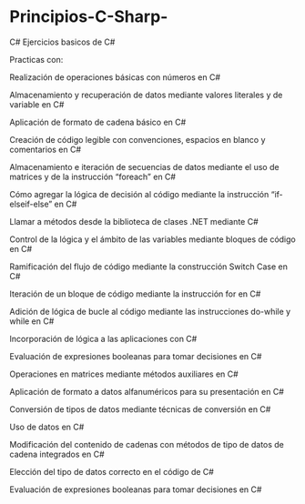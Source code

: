 # Principios-C-Sharp-

C#
Ejercicios basicos de C#

Practicas con:

Realización de operaciones básicas con números en C#

Almacenamiento y recuperación de datos mediante valores literales y de variable en C#

Aplicación de formato de cadena básico en C#

Creación de código legible con convenciones, espacios en blanco y comentarios en C#

Almacenamiento e iteración de secuencias de datos mediante el uso de matrices y de la instrucción “foreach” en C#

Cómo agregar la lógica de decisión al código mediante la instrucción “if-elseif-else” en C#

Llamar a métodos desde la biblioteca de clases .NET mediante C#

Control de la lógica y el ámbito de las variables mediante bloques de código en C#

Ramificación del flujo de código mediante la construcción Switch Case en C#

Iteración de un bloque de código mediante la instrucción for en C#

Adición de lógica de bucle al código mediante las instrucciones do-while y while en C#

Incorporación de lógica a las aplicaciones con C#

Evaluación de expresiones booleanas para tomar decisiones en C#

Operaciones en matrices mediante métodos auxiliares en C#

Aplicación de formato a datos alfanuméricos para su presentación en C#

Conversión de tipos de datos mediante técnicas de conversión en C#

Uso de datos en C#

Modificación del contenido de cadenas con métodos de tipo de datos de cadena integrados en C#

Elección del tipo de datos correcto en el código de C#

Evaluación de expresiones booleanas para tomar decisiones en C#


